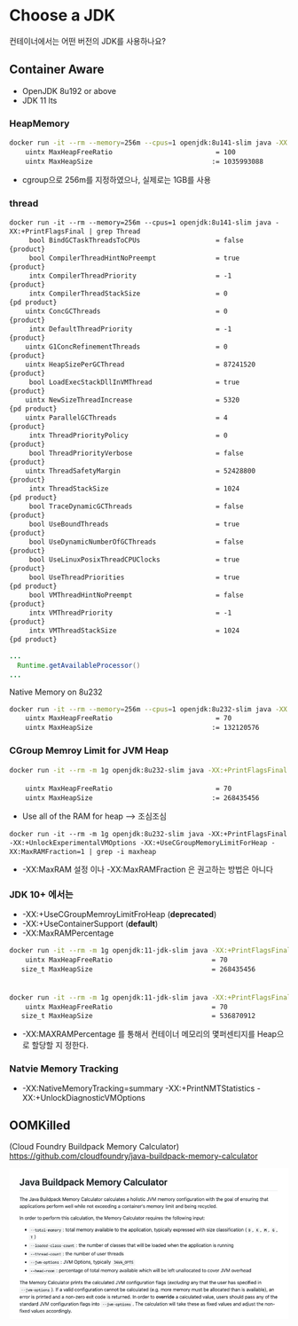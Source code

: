 # Choose a JDK
<!-- 
https://www.youtube.com/watch?v=YTPUNesUIbI
-->
컨테이너에서는 어떤 버전의 JDK를 사용하나요?

## Container Aware
  - OpenJDK 8u192 or above
  - JDK 11 lts 


### HeapMemory

```bash
docker run -it --rm --memory=256m --cpus=1 openjdk:8u141-slim java -XX:+PrintFlagsFinal | grep MaxHeap
    uintx MaxHeapFreeRatio                          = 100                                 {manageable}
    uintx MaxHeapSize                              := 1035993088                          {product}
```
- cgroup으로 256m를 지정하였으나, 실제로는 1GB를 사용

### thread
```
docker run -it --rm --memory=256m --cpus=1 openjdk:8u141-slim java -XX:+PrintFlagsFinal | grep Thread
     bool BindGCTaskThreadsToCPUs                   = false                               {product}
     bool CompilerThreadHintNoPreempt               = true                                {product}
     intx CompilerThreadPriority                    = -1                                  {product}
     intx CompilerThreadStackSize                   = 0                                   {pd product}
    uintx ConcGCThreads                             = 0                                   {product}
     intx DefaultThreadPriority                     = -1                                  {product}
    uintx G1ConcRefinementThreads                   = 0                                   {product}
    uintx HeapSizePerGCThread                       = 87241520                            {product}
     bool LoadExecStackDllInVMThread                = true                                {product}
    uintx NewSizeThreadIncrease                     = 5320                                {pd product}
    uintx ParallelGCThreads                         = 4                                   {product}
     intx ThreadPriorityPolicy                      = 0                                   {product}
     bool ThreadPriorityVerbose                     = false                               {product}
    uintx ThreadSafetyMargin                        = 52428800                            {product}
     intx ThreadStackSize                           = 1024                                {pd product}
     bool TraceDynamicGCThreads                     = false                               {product}
     bool UseBoundThreads                           = true                                {product}
     bool UseDynamicNumberOfGCThreads               = false                               {product}
     bool UseLinuxPosixThreadCPUClocks              = true                                {product}
     bool UseThreadPriorities                       = true                                {pd product}
     bool VMThreadHintNoPreempt                     = false                               {product}
     intx VMThreadPriority                          = -1                                  {product}
     intx VMThreadStackSize                         = 1024                                {pd product}
```
```java
...
  Runtime.getAvailableProcessor()
...
```

Native Memory on 8u232
```bash
docker run -it --rm --memory=256m --cpus=1 openjdk:8u232-slim java -XX:+PrintFlagsFinal | grep MaxHeap
    uintx MaxHeapFreeRatio                          = 70                                  {manageable}
    uintx MaxHeapSize                              := 132120576                           {product}
```

### CGroup Memroy Limit for JVM Heap

```bash
docker run -it --rm -m 1g openjdk:8u232-slim java -XX:+PrintFlagsFinal -XX:+UnlockExperimentalVMOptions -XX:+UseCGroupMemoryLimitForHeap | grep -i maxheap

    uintx MaxHeapFreeRatio                          = 70                                  {manageable}
    uintx MaxHeapSize                              := 268435456                           {product}
```

- Use all of the RAM for heap  --> 조심조심
```
docker run -it --rm -m 1g openjdk:8u232-slim java -XX:+PrintFlagsFinal -XX:+UnlockExperimentalVMOptions -XX:+UseCGroupMemoryLimitForHeap -XX:MaxRAMFraction=1 | grep -i maxheap
```
- -XX:MaxRAM 설정 이나 -XX:MaxRAMFraction 은 권고하는 방법은 아니다

### JDK 10+ 에서는
- -XX:+UseCGroupMemroyLimitFroHeap        (**deprecated**)
- -XX:+UseContainerSupport                (**default**)
- -XX:MaxRAMPercentage

```bash
docker run -it --rm -m 1g openjdk:11-jdk-slim java -XX:+PrintFlagsFinal -XX:+UseContainerSupprt | grep -i maxheap
    uintx MaxHeapFreeRatio                         = 70                                     {manageable} {default}
   size_t MaxHeapSize                              = 268435456                                 {product} {ergonomic}


docker run -it --rm -m 1g openjdk:11-jdk-slim java -XX:+PrintFlagsFinal -XX:+UseContainerSupport -XX:MaxRAMPercentage=50 | grep -i maxheap
    uintx MaxHeapFreeRatio                         = 70                                     {manageable} {default}
   size_t MaxHeapSize                              = 536870912                                 {product} {ergonomic}
```
- -XX:MAXRAMPercentage 를 통해서 컨테이너 메모리의 몇퍼센티지를 Heap으로 할당할 지 정한다.




### Natvie Memory Tracking
  - -XX:NativeMemoryTracking=summary -XX:+PrintNMTStatistics -XX:+UnlockDiagnosticVMOptions


  


## OOMKilled
  (Cloud Foundry Buildpack Memory Calculator)
  https://github.com/cloudfoundry/java-buildpack-memory-calculator

![](.img/java-buildpack-memory-calculator.png)

